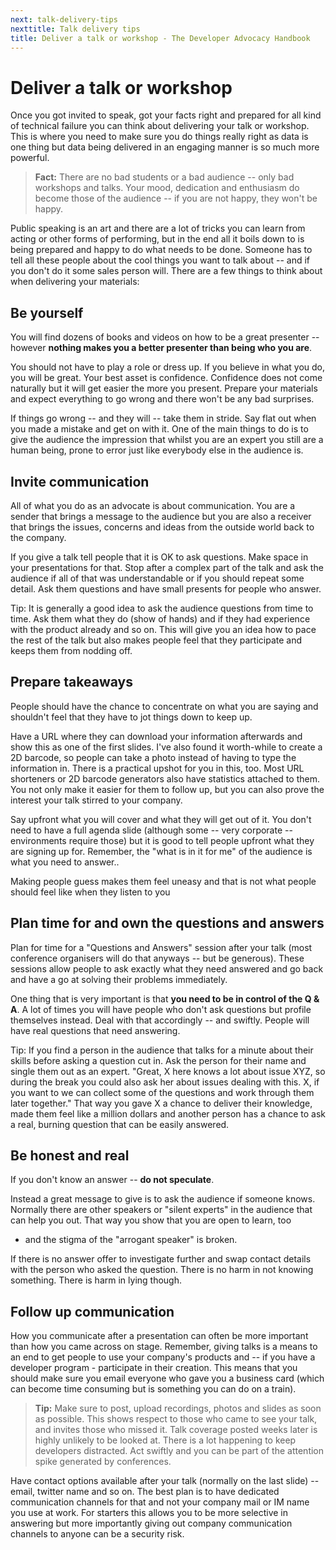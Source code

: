 ```yaml
---
next: talk-delivery-tips
nexttitle: Talk delivery tips
title: Deliver a talk or workshop - The Developer Advocacy Handbook
---
```

# Deliver a talk or workshop

Once you got invited to speak, got your facts right and prepared for all
kind of technical failure you can think about delivering your talk or
workshop. This is where you need to make sure you do things really right
as data is one thing but data being delivered in an engaging manner is
so much more powerful.

> **Fact:** There are no bad students or a bad audience -- only bad workshops
and talks. Your mood, dedication and enthusiasm do become those of the
audience -- if you are not happy, they won\'t be happy.

Public speaking is an art and there are a lot of tricks you can learn
from acting or other forms of performing, but in the end all it boils
down to is being prepared and happy to do what needs to be done. Someone
has to tell all these people about the cool things you want to talk
about -- and if you don\'t do it some sales person will. There are a few
things to think about when delivering your materials:

## Be yourself

You will find dozens of books and videos on how to be a great presenter
-- however **nothing makes you a better presenter than being who you
are**.

You should not have to play a role or dress up. If you believe in what
you do, you will be great. Your best asset is confidence. Confidence
does not come naturally but it will get easier the more you present.
Prepare your materials and expect everything to go wrong and there
won\'t be any bad surprises.

If things go wrong -- and they will -- take them in stride. Say flat out
when you made a mistake and get on with it. One of the main things to do
is to give the audience the impression that whilst you are an expert you
still are a human being, prone to error just like everybody else in the
audience is.

## Invite communication

All of what you do as an advocate is about communication. You are a
sender that brings a message to the audience but you are also a receiver
that brings the issues, concerns and ideas from the outside world back
to the company.

If you give a talk tell people that it is OK to ask questions. Make
space in your presentations for that. Stop after a complex part of the
talk and ask the audience if all of that was understandable or if you
should repeat some detail. Ask them questions and have small presents
for people who answer.

Tip: It is generally a good idea to ask the audience questions from time
to time. Ask them what they do (show of hands) and if they had
experience with the product already and so on. This will give you an
idea how to pace the rest of the talk but also makes people feel that
they participate and keeps them from nodding off.

## Prepare takeaways

People should have the chance to concentrate on what you are saying and
shouldn\'t feel that they have to jot things down to keep up.

Have a URL where they can download your information afterwards and show
this as one of the first slides. I've also found it worth-while to
create a 2D barcode, so people can take a photo instead of having to
type the information in. There is a practical upshot for you in this,
too. Most URL shorteners or 2D barcode generators also have statistics
attached to them. You not only make it easier for them to follow up, but
you can also prove the interest your talk stirred to your company.

Say upfront what you will cover and what they will get out of it. You
don't need to have a full agenda slide (although some -- very corporate
-- environments require those) but it is good to tell people upfront
what they are signing up for. Remember, the "what is in it for me" of
the audience is what you need to answer..

Making people guess makes them feel uneasy and that is not what people
should feel like when they listen to you

## Plan time for and own the questions and answers

Plan for time for a "Questions and Answers" session after your talk
(most conference organisers will do that anyways -- but be generous).
These sessions allow people to ask exactly what they need answered and
go back and have a go at solving their problems immediately.

One thing that is very important is that **you need to be in control of
the Q & A**. A lot of times you will have people who don't ask questions
but profile themselves instead. Deal with that accordingly -- and
swiftly. People will have real questions that need answering.

Tip: If you find a person in the audience that talks for a minute about
their skills before asking a question cut in. Ask the person for their
name and single them out as an expert. "Great, X here knows a lot about
issue XYZ, so during the break you could also ask her about issues
dealing with this. X, if you want to we can collect some of the
questions and work through them later together." That way you gave X a
chance to deliver their knowledge, made them feel like a million dollars
and another person has a chance to ask a real, burning question that can
be easily answered.

## Be honest and real

If you don't know an answer -- **do not speculate**.

Instead a great message to give is to ask the audience if someone knows.
Normally there are other speakers or "silent experts" in the audience
that can help you out. That way you show that you are open to learn, too
- and the stigma of the "arrogant speaker" is broken.

If there is no answer offer to investigate further and swap contact
details with the person who asked the question. There is no harm in not
knowing something. There is harm in lying though.

## Follow up communication

How you communicate after a presentation can often be more important
than how you came across on stage. Remember, giving talks is a means to
an end to get people to use your company's products and -- if you have a
developer program - participate in their creation. This means that you
should make sure you email everyone who gave you a business card (which
can become time consuming but is something you can do on a train).

> **Tip:** Make sure to post, upload recordings, photos and slides as soon
as possible. This shows respect to those who came to see your talk, and
invites those who missed it. Talk coverage posted weeks later is highly
unlikely to be looked at. There is a lot happening to keep developers
distracted. Act swiftly and you can be part of the attention spike
generated by conferences.

Have contact options available after your talk (normally on the last
slide) -- email, twitter name and so on. The best plan is to have
dedicated communication channels for that and not your company mail or
IM name you use at work. For starters this allows you to be more
selective in answering but more importantly giving out company
communication channels to anyone can be a security risk.

